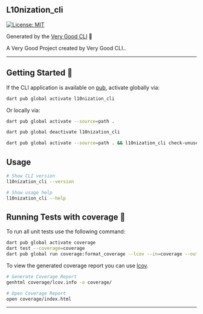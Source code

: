 ## L10nization_cli

[![License: MIT][license_badge]][license_link]

Generated by the [Very Good CLI][very_good_cli_link] 🤖

A Very Good Project created by Very Good CLI..

---

## Getting Started 🚀

If the CLI application is available on [pub](https://pub.dev), activate globally via:

```sh
dart pub global activate l10nization_cli
```

Or locally via:

```sh
dart pub global activate --source=path .
```

```sh
dart pub global deactivate l10nization_cli
```

```sh
dart pub global activate --source=path . && l10nization_cli check-unused --root example
```

## Usage

```sh
# Show CLI version
l10nization_cli --version

# Show usage help
l10nization_cli --help
```

## Running Tests with coverage 🧪

To run all unit tests use the following command:

```sh
dart pub global activate coverage
dart test --coverage=coverage
dart pub global run coverage:format_coverage --lcov --in=coverage --out=coverage/lcov.info
```

To view the generated coverage report you can use [lcov](https://github.com/linux-test-project/lcov).

```sh
# Generate Coverage Report
genhtml coverage/lcov.info -o coverage/

# Open Coverage Report
open coverage/index.html
```

---

[license_badge]: https://img.shields.io/badge/license-MIT-blue.svg
[license_link]: https://opensource.org/licenses/MIT
[very_good_cli_link]: https://github.com/VeryGoodOpenSource/very_good_cli
